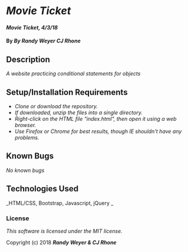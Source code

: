# _Movie Ticket_

#### _Movie Ticket, 4/3/18_

#### By _**By Randy Weyer CJ Rhone**_

## Description

_A website practicing conditional statements for objects_

## Setup/Installation Requirements

* _Clone or download the repository._
* _If downloaded, unzip the files into a single directory._
* _Right-click on the HTML file "index.html", then open it using a web browser._
* _Use Firefox or Chrome for best results, though IE shouldn't have any problems._


## Known Bugs

_No known bugs_


## Technologies Used

_HTML/CSS, Bootstrap, Javascript, jQuery _

### License

*This software is licensed under the MIT license.*

Copyright (c) 2018 **_Randy Weyer & CJ Rhone_**
